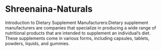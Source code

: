 # Shreenaina-Naturals
Introduction to Dietary Supplement Manufacturers:Dietary supplement manufacturers are companies that specialize in producing a wide range of nutritional products that are intended to supplement an individual’s diet. These supplements come in various forms, including capsules, tablets, powders, liquids, and gummies. 
